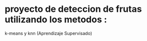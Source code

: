 <h1> proyecto de deteccion de frutas utilizando los metodos : </h1>
k-means y knn (Aprendizaje Supervisado)
